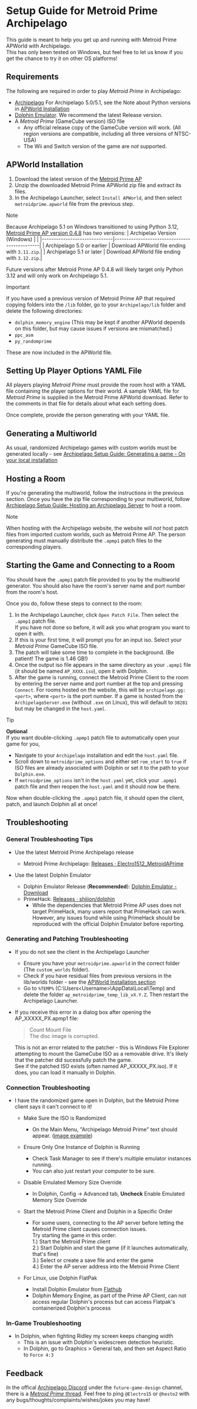 # Setup Guide for Metroid Prime Archipelago

This guide is meant to help you get up and running with Metroid Prime APWorld with Archipelago.  
This has only been tested on Windows, but feel free to let us know if you get the chance to try it on other OS platforms!

## Requirements

The following are required in order to play _Metroid Prime_ in Archipelago:

- [Archipelago](https://github.com/ArchipelagoMW/Archipelago/releases) 
   For Archipelago 5.0/5.1, see the Note about Python versions in [APWorld Installation](#apworld-installation)  
- [Dolphin Emulator](https://dolphin-emu.org/download/). We recommend the latest Release version.
- A _Metroid Prime_ (GameCube version) ISO file
  - Any official release copy of the GameCube version will work. (All region versions are compatible, including all three versions of NTSC-USA)
  - The Wii and Switch version of the game are _not_ supported.   

## APWorld Installation

1. Download the latest version of the [Metroid Prime AP](https://github.com/Electro1512/MetroidAPrime/releases/latest)
2. Unzip the downloaded Metroid Prime APWorld zip file and extract its files.
3. In the Archipelago Launcher, select `Install APWorld`, and then select `metroidprime.apworld` file from the previous step.

>[!NOTE]
> Because Archipelago 5.1 on Windows transitioned to using Python 3.12, [Metroid Prime AP version 0.4.8](https://github.com/Electro1512/MetroidAPrime/releases/tag/v0.4.8) has two versions:
> | Archipelao Version (Windows) |                                              |
> |------------------------------|----------------------------------------------|
> | Archipelago 5.0 or earlier   | Download APWorld file ending with `3.11.zip`.|
> | Archipelago 5.1 or later     | Download APWorld file ending with `3.12.zip`.|
> 
>  Future versions after Metroid Prime AP 0.4.8 will likely target only Python 3.12 and will only work on Archipelago 5.1.

>[!IMPORTANT]
> If you have used a previous version of Metroid Prime AP that required copying folders into the `/lib` folder, go to your `Archipelago/lib` folder and delete the following directories:  
> - `dolphin_memory_engine` (This may be kept if another APWorld depends on this folder, but may cause issues if versions are mismatched.)
> - `ppc_asm`  
> - `py_randomprime`
>   
> These are now included in the APWorld file.

## Setting Up Player Options YAML File

All players playing _Metroid Prime_ must provide the room host with a YAML file containing the player options for their world.
A sample YAML file for _Metroid Prime_ is supplied in the Metroid Prime APWorld download. Refer to the comments in that file for details about what each setting does.

Once complete, provide the person generating with your YAML file.

## Generating a Multiworld
As usual, randomized Archipelago games with custom worlds must be generated locally - see [Archipelago Setup Guide: Generating a game - On your local installation](https://archipelago.gg/tutorial/Archipelago/setup/en#on-your-local-installation)

## Hosting a Room

If you're generating the multiworld, follow the instructions in the previous section.
Once you have the zip file corresponding to your multiworld, follow [Archipelago Setup Guide: Hosting an Archipelago Server](https://archipelago.gg/tutorial/Archipelago/setup/en#hosting-an-archipelago-server) to host a room.

> [!NOTE]
> When hosting with the Archipelago website, the website will *not* host patch files from imported custom worlds, such as Metroid Prime AP.
> The person generating must manually distribute the `.apmp1` patch files to the corresponding players.

## Starting the Game and Connecting to a Room

You should have the `.apmp1` patch file provided to you by the multiworld generator. You should also have the room's server
name and port number from the room's host.

Once you do, follow these steps to connect to the room:

1. In the Archipelago Launcher, click `Open Patch File`. Then select the `.apmp1` patch file.   
   If you have not done so before, it will ask you what program you want to open it with.
2. If this is your first time, it will prompt you for an input iso. Select your _Metroid Prime_ GameCube ISO file.
3. The patch will take some time to complete in the background. (Be patient! The game is 1.46 GB!)
4. Once the output iso file appears in the same directory as your `.apmp1` file (it should be named `AP_XXXX.iso`), open it with Dolphin.
5. After the game is running, connect the Metroid Prime Client to the room by entering the server name and port number at the top and pressing `Connect`.
   For rooms hosted on the website, this will be `archipelago.gg:<port>`, where `<port>` is the port number.
   If a game is hosted from the `ArchipelagoServer.exe` (without `.exe` on Linux), this will default to `38281` but may be changed in the `host.yaml`.

>[!TIP]
>  **Optional**  
>  If you want double-clicking `.apmp1` patch file to automatically open your game for you,
>    - Navigate to your `Archipelago` installation and edit the `host.yaml` file.
>    - Scroll down to `metroidprime_options` and either set `rom_start` to `true` if ISO files are already associated with Dolphin or set it to the path to your `Dolphin.exe`.
>    - If `metroidprime_options` isn't in the `host.yaml` yet, click your `.apmp1` patch file and then reopen the `host.yaml` and it should now be there.
> 
>    Now when double-clicking the `.apmp1` patch file, it should open the client, patch, and launch Dolphin all at once!

## Troubleshooting

### General Troubleshooting Tips
- Use the latest Metroid Prime Archipelago release
  - Metroid Prime Archipelago: [Releases · Electro1512_MetroidAPrime](https://github.com/Electro1512/MetroidAPrime/releases)

- Use the latest Dolphin Emulator
  - Dolphin Emulator Release (**Recommended**): [Dolphin Emulator - Download](https://dolphin-emu.org/download/)
  - PrimeHack: [Releases · shiiion/dolphin](https://github.com/shiiion/dolphin/releases)
    - While the dependencies that Metroid Prime AP uses does not target PrimeHack, many users report that PrimeHack can work.  
      However, any issues found while using PrimeHack should be reproduced with the official Dolphin Emulator before reporting.

### Generating and Patching Troubleshooting

- If you do not see the client in the Archipelago Launcher
  - Ensure you have your `metroidprime.apworld` in the correct folder (The `custom_worlds` folder).
  - Check if you have residual files from previous versions in the lib/worlds folder - see the [APWorld Installation section](#apworld-installation)
  - Go to `%TEMP%` (C:\Users\<Username>\AppData\Local\Temp) and delete the folder `ap_metroidprime_temp_lib_vX.Y.Z`. Then restart the Archipelago Launcher.

- If you receive this error in a dialog box after opening the AP_XXXXX_PX.apmp1 file:  
  > Count Mount File  
  > The disc image is corrupted.
  
  This is not an error related to the patcher - this is Windows File Explorer attempting to mount the GameCube ISO as a removable drive. It's likely that the patcher did sucessfully patch the game.  
  See if the patched ISO exists (often named AP_XXXXX_PX.iso). If it does, you can load it manually in Dolphin.  

### Connection Troubleshooting
- I have the randomized game open in Dolphin, but the Metroid Prime client says it can't connect to it!
  - Make Sure the ISO is Randomized
    - On the Main Menu, "Archipelago Metroid Prime" text should appear. ([image example](https://i.imgur.com/W6172zf.png))
  - Ensure Only One Instance of Dolphin is Running
    - Check Task Manager to see if there's multiple emulator instances running.
    - You can also just restart your computer to be sure.

  - Disable Emulated Memory Size Override
    - In Dolphin,
      Config -> Advanced tab,
      **Uncheck** Enable Emulated Memory Size Override
  - Start the Metroid Prime Client and Dolphin in a Specific Order

    - For some users, connecting to the AP server before letting the Metroid Prime client causes connection issues.  
      Try starting the game in this order:  
      1.) Start the Metroid Prime client  
      2.) Start Dolphin and start the game (if it launches automatically, that's fine)  
      3.) Select or create a save file and enter the game  
      4.) Enter the AP server address into the Metroid Prime Client  

  - For Linux, use Dolphin FlatPak
    - Install Dolphin Emulator from [Flathub](https://flathub.org/apps/org.DolphinEmu.dolphin-emu)
    - Dolphin Memory Engine, as part of the Prime AP Client, can not access regular Dolphin's process but can access Flatpak's containerized Dolphin's process

### In-Game Troubleshooting
- In Dolphin, when fighting Ridley my screen keeps changing width
  - This is an issue with Dolphin's widescreen detection heuristic.
  - In Dolphin, go to Graphics > General tab, and then set Aspect Ratio to `Force 4:3`

## Feedback

In the offical [Archipelago Discord](https://discord.com/invite/8Z65BR2) under the `future-game-design` channel, there is a [_Metroid Prime_ thread](https://discord.com/channels/731205301247803413/1172631093837570068).
Feel free to ping `@Electro15` or `@hesto2` with any bugs/thoughts/complaints/wishes/jokes you may have!
